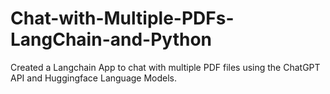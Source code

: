 # Chat-with-Multiple-PDFs-LangChain-and-Python
Created a Langchain App to chat with multiple PDF files using the ChatGPT API and Huggingface Language Models. 
